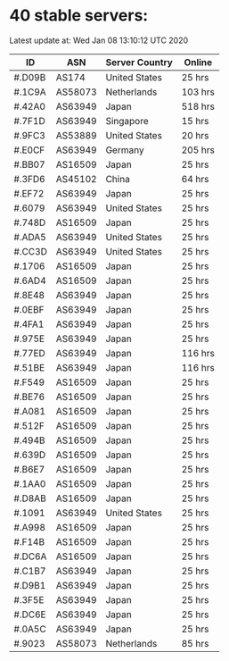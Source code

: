 # 40 stable servers:

Latest update at: Wed Jan 08 13:10:12 UTC 2020

| ID | ASN | Server Country | Online |
| -- | --- | -------------- | ------ |
| #.D09B | AS174 | United States | 25 hrs |
| #.1C9A | AS58073 | Netherlands | 103 hrs |
| #.42A0 | AS63949 | Japan | 518 hrs |
| #.7F1D | AS63949 | Singapore | 15 hrs |
| #.9FC3 | AS53889 | United States | 20 hrs |
| #.E0CF | AS63949 | Germany | 205 hrs |
| #.BB07 | AS16509 | Japan | 25 hrs |
| #.3FD6 | AS45102 | China | 64 hrs |
| #.EF72 | AS63949 | Japan | 25 hrs |
| #.6079 | AS63949 | United States | 25 hrs |
| #.748D | AS16509 | Japan | 25 hrs |
| #.ADA5 | AS63949 | United States | 25 hrs |
| #.CC3D | AS63949 | United States | 25 hrs |
| #.1706 | AS16509 | Japan | 25 hrs |
| #.6AD4 | AS16509 | Japan | 25 hrs |
| #.8E48 | AS63949 | Japan | 25 hrs |
| #.0EBF | AS63949 | Japan | 25 hrs |
| #.4FA1 | AS63949 | Japan | 25 hrs |
| #.975E | AS63949 | Japan | 25 hrs |
| #.77ED | AS63949 | Japan | 116 hrs |
| #.51BE | AS63949 | Japan | 116 hrs |
| #.F549 | AS16509 | Japan | 25 hrs |
| #.BE76 | AS16509 | Japan | 25 hrs |
| #.A081 | AS16509 | Japan | 25 hrs |
| #.512F | AS16509 | Japan | 25 hrs |
| #.494B | AS16509 | Japan | 25 hrs |
| #.639D | AS16509 | Japan | 25 hrs |
| #.B6E7 | AS16509 | Japan | 25 hrs |
| #.1AA0 | AS16509 | Japan | 25 hrs |
| #.D8AB | AS16509 | Japan | 25 hrs |
| #.1091 | AS63949 | United States | 25 hrs |
| #.A998 | AS16509 | Japan | 25 hrs |
| #.F14B | AS16509 | Japan | 25 hrs |
| #.DC6A | AS16509 | Japan | 25 hrs |
| #.C1B7 | AS63949 | Japan | 25 hrs |
| #.D9B1 | AS63949 | Japan | 25 hrs |
| #.3F5E | AS63949 | Japan | 25 hrs |
| #.DC6E | AS63949 | Japan | 25 hrs |
| #.0A5C | AS63949 | Japan | 25 hrs |
| #.9023 | AS58073 | Netherlands | 85 hrs |

